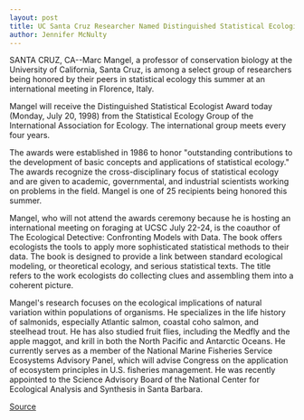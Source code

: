 ```yaml
---
layout: post
title: UC Santa Cruz Researcher Named Distinguished Statistical Ecologist
author: Jennifer McNulty
---
```


SANTA CRUZ, CA--Marc Mangel, a professor of conservation biology at the University of California, Santa Cruz, is among a select group of researchers being honored by their peers in statistical ecology this summer at an international meeting in Florence, Italy.

Mangel will receive the Distinguished Statistical Ecologist Award today (Monday, July 20, 1998) from the Statistical Ecology Group of the International Association for Ecology. The international group meets every four years.

The awards were established in 1986 to honor "outstanding contributions to the development of basic concepts and applications of statistical ecology." The awards recognize the cross-disciplinary focus of statistical ecology and are given to academic, governmental, and industrial scientists working on problems in the field. Mangel is one of 25 recipients being honored this summer.

Mangel, who will not attend the awards ceremony because he is hosting an international meeting on foraging at UCSC July 22-24, is the coauthor of The Ecological Detective: Confronting Models with Data. The book offers ecologists the tools to apply more sophisticated statistical methods to their data. The book is designed to provide a link between standard ecological modeling, or theoretical ecology, and serious statistical texts. The title refers to the work ecologists do collecting clues and assembling them into a coherent picture.

Mangel's research focuses on the ecological implications of natural variation within populations of organisms. He specializes in the life history of salmonids, especially Atlantic salmon, coastal coho salmon, and steelhead trout. He has also studied fruit flies, including the Medfly and the apple maggot, and krill in both the North Pacific and Antarctic Oceans. He currently serves as a member of the National Marine Fisheries Service Ecosystems Advisory Panel, which will advise Congress on the application of ecosystem principles in U.S. fisheries management. He was recently appointed to the Science Advisory Board of the National Center for Ecological Analysis and Synthesis in Santa Barbara.

[Source](http://www1.ucsc.edu/news_events/press_releases/archive/98-99/07-98/072098-UCSC_researcher_nam.html "Permalink to 072098-UCSC_researcher_nam")